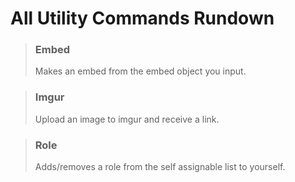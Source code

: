 # All Utility Commands Rundown

> ### Embed
>
> Makes an embed from the embed object you input.

### 

> ### Imgur
>
> Upload an image to imgur and receive a link.

### 

> ### Role
>
> Adds/removes a role from the self assignable list to yourself.



